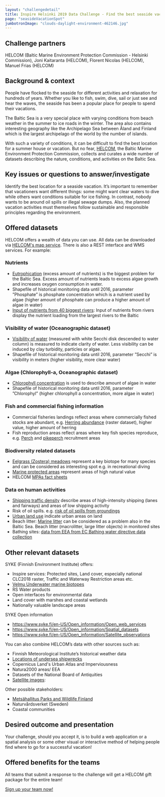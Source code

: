 ```yaml
---
layout: "challengedetail"
title: Inspire Helsinki 2019 Data Challenge - Find the best seaside vacation spot"
page: "seasideVacationSpot"
jumbotronImage: "clouds-daylight-environment-462146.jpg"
---
```


## Challenge partners
HELCOM (Baltic Marine Environment Protection Commission - Helsinki Commission), Joni Kaitaranta (HELCOM), Florent Nicolas (HELCOM), Manuel Frias (HELCOM)

## Background & context
People have flocked to the seaside for different activities and relaxation for hundreds of years. Whether you like to fish, swim, dive, sail or just see and hear the waves, the seaside has been a popular place for people to spend their vacations.

The Baltic Sea is a very special place with varying conditions from beach weather in the summer to ice roads in the winter. The area also contains interesting geography like the Archipelago Sea between Åland and Finland which is the largest archipelago of the world by the number of islands.

With such a variety of conditions, it can be difficult to find the best location for a summer house or vacation. But no fear, [HELCOM](http://www.helcom.fi/), the Baltic Marine Environment Protection Commission, collects and curates a wide number of datasets describing the nature, conditions, and activities on the Baltic Sea.

## Key issues or questions to answer/investigate
Identify the best location for a seaside vacation. It’s important to remember that vacationers want different things: some might want clear waters to dive while others want conditions suitable for ice fishing. In contrast, nobody wants to be around oil spills or illegal sewage dumps. Also, the planned vacation activities must themselves follow sustainable and responsible principles regarding the environment.

## Offered datasets
HELCOM offers a wealth of data you can use. All data can be downloaded via [HELCOM's map service](http://www.helcom.fi/baltic-sea-trends/data-maps). There is also a REST interface and WMS services.
For example:

### Nutrients
- [Eutrophication](http://metadata.helcom.fi/geonetwork/srv/eng/catalog.search#/metadata/8a6bea89-2c76-405b-bc31-e2ccb1c66239) (excess amount of nutrients) is the biggest problem for the Baltic Sea. Excess amount of nutrients leads to excess algae growth and increases oxygen consumption in water.
- Shapefile of historical monitoring data until 2016, parameter ”Phosphate” is phosphate concentration which is a nutrient used by algae (higher amount of phosphate can produce a higher amount of algae in water)
- [Input of nutrients from 40 biggest rivers](http://metadata.helcom.fi/geonetwork/srv/eng/catalog.search#/metadata/9b797dc1-8980-45a4-bf05-219e7cb5096b): Input of nutrients from rivers display the nutrient loading from the largest rivers to the Baltic

### Visibility of water (Oceanographic dataset)
- [Visibility of water](http://metadata.helcom.fi/geonetwork/srv/eng/catalog.search#/metadata/8a6bea89-2c76-405b-bc31-e2ccb1c66239) (measured with white Secchi disk descended to water column) is measured to indicate clarity of water. Less visibility can be induced by clay turbidity, particles or algae.
- Shapefile of historical monitoring data until 2016, parameter ”Secchi” is visibility in meters (higher visibility, more clear water)

### Algae (Chlorophyll-a, Oceanographic dataset)
- [Chlorophyll concentration](http://metadata.helcom.fi/geonetwork/srv/eng/catalog.search#/metadata/8a6bea89-2c76-405b-bc31-e2ccb1c66239) is used to describe amount of algae in water
- Shapefile of historical monitoring data until 2016, parameter ”Chlorophyl” (higher chlorophyll a concentration, more algae in water)

### Fish and commercial fishing information
- Commercial fisheries landings reflect areas where commercially fished stocks are abundant, e.g. [Herring abundance](http://metadata.helcom.fi/geonetwork/srv/eng/catalog.search#/metadata/39078590-3ee7-4e67-9d6f-f8072be3b6c6) (raster dataset), higher value, higher amount of herring
- Fish reproduction areas reflect areas where key fish species reproduce, e.g. [Perch](http://metadata.helcom.fi/geonetwork/srv/eng/catalog.search#/metadata/3f8fc3c7-e5f2-4f67-a0ae-cbdfea01f2f7) and [pikeperch](http://metadata.helcom.fi/geonetwork/srv/eng/catalog.search#/metadata/7d6508ec-164e-4b65-b170-2074c2eec599) recruitment areas

### Biodiversity related datasets
- [Eelgrass (Zostera) meadows](http://metadata.helcom.fi/geonetwork/srv/eng/catalog.search#/metadata/ca327bb1-d3cb-46c2-8316-f5f62f889090) represent a key biotope for many species and can be considered as interesting spot e.g. in recreational diving
- [Marine protected areas](http://metadata.helcom.fi/geonetwork/srv/eng/catalog.search#/metadata/d27df8c0-de86-4d13-a06d-35a8f50b16fa) represent areas of high natural value
- HELCOM [MPAs fact sheets](http://mpas.helcom.fi/apex/f?p=103:5::::::)

### Data on human activities
- [Shipping traffic density](http://metadata.helcom.fi/geonetwork/srv/eng/catalog.search#/metadata/95c5098e-3a38-48ee-ab16-b80a99f50fef) describe areas of high-intensity shipping (lanes and fairways) and areas of low shipping activity
- Risk of oil spills. e.g. [risk of oil spills from groundings](http://metadata.helcom.fi/geonetwork/srv/eng/catalog.search#/metadata/f99c8138-6f6c-4d5d-ba8c-afc8ea8f3729)
- [Urban land use](http://metadata.helcom.fi/geonetwork/srv/eng/catalog.search#/metadata/103dcd6b-b485-48b1-8111-dd1fd5b1e6f7) indicate urban areas on land
- Beach litter: [Marine litter](http://metadata.helcom.fi/geonetwork/srv/eng/catalog.search#/metadata/103dcd6b-b485-48b1-8111-dd1fd5b1e6f7) can be considered as a problem also in the Baltic Sea. Beach litter (macrolitter, large litter objects) in monitored sites
- Bathing sites: [data from EEA from EC Bathing water directive data collection](http://metadata.helcom.fi/geonetwork/srv/eng/catalog.search#/metadata/28f8019f-66f1-4fa5-87e0-d6e34f0ff695)

## Other relevant datasets
 SYKE (Finnish Environment Institute) offers:
- Inspire services: Protected sites, Land cover, especially national CLC2018 raster, Traffic and Waterway Restriction areas etc.
- [Velmu Underwater marine biotopes ](https://www.ymparisto.fi/en-US/VELMU/The_Finnish_Inventory_Programme_for_the_(16393))
- RS Water products
- Open interfaces for environmental data
- Land cover with marshes and coastal wetlands
- Nationally valuable landscape areas

SYKE Open information
- https://www.syke.fi/en-US/Open_information/Open_web_services
- https://www.syke.fi/en-US/Open_information/Spatial_datasets
- https://www.syke.fi/en-US/Open_information/Satellite_observations

You can also combine HELCOM’s data with other sources such as:

- Finnish Meteorological Institute’s historical weather data
- [Locations of undersea shipwrecks](www.hylyt.net)
- Copernicus Land's Urban Atlas and Imperviousness
- Natura2000 areas/ EEA
- Datasets of the National Board of Antiquities
- [Satellite images](https://eox.at/2019/02/sentinel-2-cloudless-2018/):


Other possible stakeholders:
- [Metsähallitus Parks and Wildlife Finland](https://www.nationalparks.fi/kvarken/directionsandmaps)
- Naturvårdsverket (Sweden)
- Coastal communities

## Desired outcome and presentation
Your challenge, should you accept it, is to build a web application or a spatial analysis or some other visual or interactive method of helping people find where to go for a successful vacation!

## Offered benefits for the teams
All teams that submit a response to the challenge will get a HELCOM gift package for the entire team!

<a href="https://link.webropolsurveys.com/S/05E6EB60D2E25D33" class="btn btn-success btn-lg">Sign up your team now!</a>
